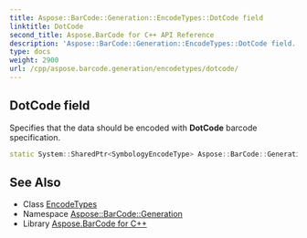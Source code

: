 ```yaml
---
title: Aspose::BarCode::Generation::EncodeTypes::DotCode field
linktitle: DotCode
second_title: Aspose.BarCode for C++ API Reference
description: 'Aspose::BarCode::Generation::EncodeTypes::DotCode field. Specifies that the data should be encoded with DotCode barcode specification in C++.'
type: docs
weight: 2900
url: /cpp/aspose.barcode.generation/encodetypes/dotcode/
---
```

## DotCode field


Specifies that the data should be encoded with **DotCode** barcode specification.

```cpp
static System::SharedPtr<SymbologyEncodeType> Aspose::BarCode::Generation::EncodeTypes::DotCode
```

## See Also

* Class [EncodeTypes](../)
* Namespace [Aspose::BarCode::Generation](../../)
* Library [Aspose.BarCode for C++](../../../)
